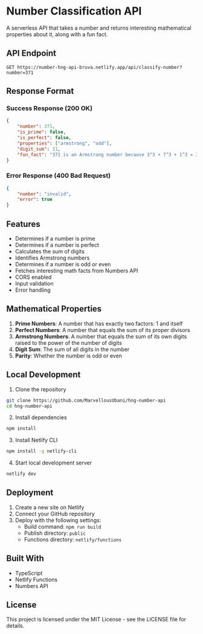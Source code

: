 # Number Classification API

A serverless API that takes a number and returns interesting mathematical properties about it, along with a fun fact.

## API Endpoint

```
GET https://number-hng-api-bruva.netlify.app/api/classify-number?number=371
```

## Response Format

### Success Response (200 OK)

```json
{
    "number": 371,
    "is_prime": false,
    "is_perfect": false,
    "properties": ["armstrong", "odd"],
    "digit_sum": 11,
    "fun_fact": "371 is an Armstrong number because 3^3 + 7^3 + 1^3 = 371"
}
```

### Error Response (400 Bad Request)

```json
{
    "number": "invalid",
    "error": true
}
```

## Features

- Determines if a number is prime
- Determines if a number is perfect
- Calculates the sum of digits
- Identifies Armstrong numbers
- Determines if a number is odd or even
- Fetches interesting math facts from Numbers API
- CORS enabled
- Input validation
- Error handling

## Mathematical Properties

1. **Prime Numbers**: A number that has exactly two factors: 1 and itself
2. **Perfect Numbers**: A number that equals the sum of its proper divisors
3. **Armstrong Numbers**: A number that equals the sum of its own digits raised to the power of the number of digits
4. **Digit Sum**: The sum of all digits in the number
5. **Parity**: Whether the number is odd or even

## Local Development

1. Clone the repository
```bash
git clone https://github.com/MarvellousUbani/hng-number-api
cd hng-number-api
```

2. Install dependencies
```bash
npm install
```

3. Install Netlify CLI
```bash
npm install -g netlify-cli
```

4. Start local development server
```bash
netlify dev
```

## Deployment

1. Create a new site on Netlify
2. Connect your GitHub repository
3. Deploy with the following settings:
   - Build command: `npm run build`
   - Publish directory: `public`
   - Functions directory: `netlify/functions`

## Built With

- TypeScript
- Netlify Functions
- Numbers API

## License

This project is licensed under the MIT License - see the LICENSE file for details.

